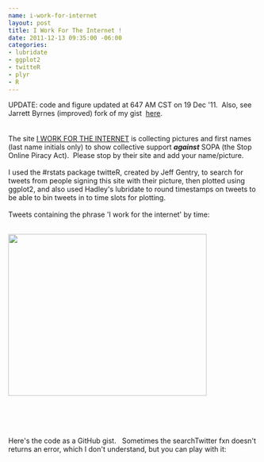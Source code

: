 ```yaml
--- 
name: i-work-for-internet
layout: post
title: I Work For The Internet !
date: 2011-12-13 09:35:00 -06:00
categories: 
- lubridate
- ggplot2
- twitteR
- plyr
- R
---
```


UPDATE: code and figure updated at 647 AM CST on 19 Dec '11. &nbsp;Also, see Jarrett Byrnes (improved) fork of my gist &nbsp;<a href="https://gist.github.com/1474802" target="_blank">here</a>.<br /><br /><br />The site <a href="http://iworkfortheinternet.org/" target="_blank">I WORK FOR THE INTERNET</a> is collecting pictures and first names (last name initials only) to show collective support <b><i>against</i></b> SOPA (the Stop Online Piracy Act). &nbsp;Please stop by their site and add your name/picture.<br /><br />I used the #rstats package twitteR, created by Jeff Gentry, to search for tweets from people signing this site with their picture, then plotted using ggplot2, and also used Hadley's lubridate to round timestamps on tweets to be able to bin tweets in to time slots for plotting.<br /><br />Tweets containing the phrase 'I work for the internet' by time:<br /><div class="separator" style="clear: both; text-align: center;"><br /></div><div class="separator" style="clear: both; text-align: center;"></div><div class="separator" style="clear: both; text-align: center;"><a href="http://1.bp.blogspot.com/-KALUtp3xQ_Q/Tu8ya0ZX0GI/AAAAAAAAFNM/JGVLj1qSRYs/s1600/Rplot01.png" imageanchor="1" style="clear: left; float: left; margin-bottom: 1em; margin-right: 1em;"><img border="0" height="326" src="http://1.bp.blogspot.com/-KALUtp3xQ_Q/Tu8ya0ZX0GI/AAAAAAAAFNM/JGVLj1qSRYs/s400/Rplot01.png" width="400" /></a></div><div class="separator" style="clear: both; text-align: center;"><br /></div><div class="separator" style="clear: both; text-align: center;"><br /></div><div class="separator" style="clear: both; text-align: center;"><br /></div><div class="separator" style="clear: both; text-align: center;"><br /></div><div class="separator" style="clear: both; text-align: left;">Here's the code as a GitHub gist. &nbsp; Sometimes the searchTwitter fxn doesn't returns an error, which I don't understand, but you can play with it:</div><div class="separator" style="clear: both; text-align: left;"><br /></div><div class="separator" style="clear: both; text-align: left;"><br /></div><br /><script src="https://gist.github.com/1472619.js?file=iworkfortheinternet.R"></script>
